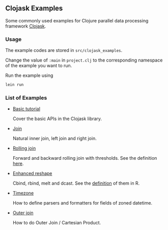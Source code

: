 ## Clojask Examples

Some commonly used examples for Clojure parallel data processing framework [Clojask](https://github.com/clojure-finance/clojask).

### Usage

The example codes are stored in `src/clojask_examples`.

Change the value of `:main` in `project.clj` to the corresponding namespace of the example you want to run.

Run the example using 

```bash
lein run
```

### List of Examples

- [Basic tutorial](src/clojask_examples/basic_tutorial.clj)

  Cover the basic APIs in the Clojask library.

- [Join](src/clojask_examples/ordinary_join.clj)

  Natural inner join, left join and right join.

- [Rolling join](src/clojask_examples/rolling_join.clj)

  Forward and backward rolling join with thresholds. See the definition [here](https://www.r-bloggers.com/2016/06/understanding-data-table-rolling-joins/).

- [Enhanced reshape](src/clojask_examples/enhanced_reshape.clj)

  Cbind, rbind, melt and dcast. See the [definition](https://cran.r-project.org/web/packages/data.table/vignettes/datatable-reshape.html#enhanced-new-functionality) of them in R.

- [Timezone](https://github.com/clojure-finance/clojask-examples/blob/main/src/clojask_examples/timezone.clj)

  How to define parsers and formatters for fields of zoned datetime.

- [Outer join](https://github.com/clojure-finance/clojask-examples/blob/main/src/clojask_examples/outer_join.clj)

  How to do Outer Join / Cartesian Product.

